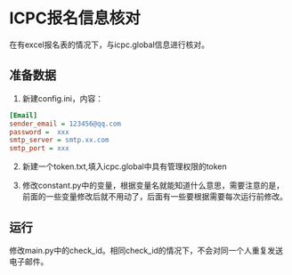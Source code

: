 # ICPC报名信息核对

在有excel报名表的情况下，与icpc.global信息进行核对。

## 准备数据

1. 新建config.ini，内容：

```ini
[Email]
sender_email = 123456@qq.com
password =  xxx
smtp_server = smtp.xx.com
smtp_port = xxx
```

2. 新建一个token.txt,填入icpc.global中具有管理权限的token

3. 修改constant.py中的变量，根据变量名就能知道什么意思，需要注意的是，前面的一些变量修改后就不用动了，后面有一些要根据需要每次运行前修改。

## 运行

修改main.py中的check_id。相同check_id的情况下，不会对同一个人重复发送电子邮件。